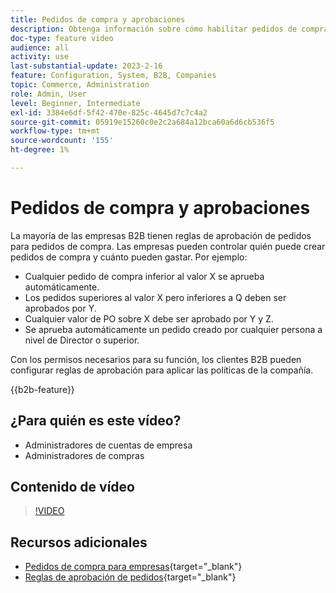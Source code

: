 ```yaml
---
title: Pedidos de compra y aprobaciones
description: Obtenga información sobre cómo habilitar pedidos de compra y reglas de aprobación para las cuentas de compañía B2B.
doc-type: feature video
audience: all
activity: use
last-substantial-update: 2023-2-16
feature: Configuration, System, B2B, Companies
topic: Commerce, Administration
role: Admin, User
level: Beginner, Intermediate
exl-id: 3384e6df-5f42-470e-825c-4645d7c7c4a2
source-git-commit: 05919e15260c0e2c2a684a12bca60a6d6cb536f5
workflow-type: tm+mt
source-wordcount: '155'
ht-degree: 1%

---
```


# Pedidos de compra y aprobaciones

La mayoría de las empresas B2B tienen reglas de aprobación de pedidos para pedidos de compra. Las empresas pueden controlar quién puede crear pedidos de compra y cuánto pueden gastar. Por ejemplo:

- Cualquier pedido de compra inferior al valor X se aprueba automáticamente.
- Los pedidos superiores al valor X pero inferiores a Q deben ser aprobados por Y.
- Cualquier valor de PO sobre X debe ser aprobado por Y y Z.
- Se aprueba automáticamente un pedido creado por cualquier persona a nivel de Director o superior.

Con los permisos necesarios para su función, los clientes B2B pueden configurar reglas de aprobación para aplicar las políticas de la compañía.

{{b2b-feature}}

## ¿Para quién es este vídeo?

- Administradores de cuentas de empresa
- Administradores de compras

## Contenido de vídeo

>[!VIDEO](https://video.tv.adobe.com/v/344450?quality=12&learn=on)

## Recursos adicionales

- [Pedidos de compra para empresas](https://experienceleague.adobe.com/docs/commerce-admin/b2b/purchase-orders/purchase-order-flow.html){target="_blank"}
- [Reglas de aprobación de pedidos](https://experienceleague.adobe.com/docs/commerce-admin/b2b/purchase-orders/account-dashboard-approval-rules.html){target="_blank"}
